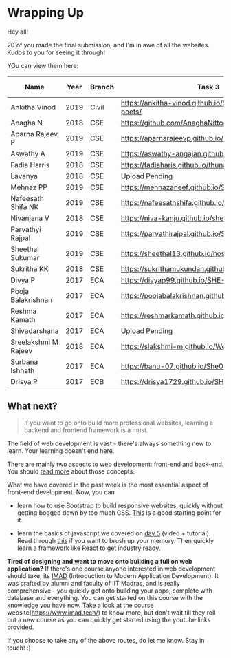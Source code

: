 # Wrapping Up

Hey all!

20 of you made the final submission, and I'm in awe of all the websites. Kudos to you for seeing it through!

YOu can view them here:

| Name                 | Year | Branch | Task 3                                                   | SHE WEBSITE |
|----------------------|------|--------|----------------------------------------------------------|-------------|
| Ankitha Vinod        | 2019 | Civil  | https://ankitha-vinod.github.io/Society-for-young-poets/ |             |
| Anagha N             | 2018 | CSE    | https://github.com/AnaghaNittoor/SHE.git                 | Yes         |
| Aparna Rajeev P      | 2019 | CSE    | https://aparnarajeevp.github.io/shewebsite/index.html    | yes         |
| Aswathy A            | 2019 | CSE    | https://aswathy-angajan.github.io/SHE/                   | Yes         |
| Fadia Harris         | 2018 | CSE    | https://fadiaharis.github.io/thuna-19/home.html          |             |
| Lavanya              | 2018 | CSE    | Upload Pending                                           |             |
| Mehnaz PP            | 2019 | CSE    | https://mehnazaneef.github.io/SHE-GCEK/                  | Yes         |
| Nafeesath Shifa NK   | 2019 | CSE    | https://nafeesathshifa.github.io/task3/                  | Yes         |
| Nivanjana V          | 2018 | CSE    | https://niva-kanju.github.io/she/index.html              | Yes         |
| Parvathyi Rajpal     | 2019 | CSE    | https://parvathirajpal.github.io/SheWebsite/             | Yes         |
| Sheethal Sukumar     | 2019 | CSE    | https://sheethal13.github.io/hosting-comet-website/      |             |
| Sukritha KK          | 2018 | CSE    | https://sukrithamukundan.github.io/web-html-css/         |             |
| Divya P              | 2017 | ECA    | https://divyap99.github.io/SHE-WEBPAGE/                  | Yes         |
| Pooja Balakrishnan   | 2017 | ECA    | https://poojabalakrishnan.github.io/sheweb.github.io/    | Yes         |
| Reshma Kamath        | 2017 | ECA    | https://reshmarkamath.github.io/ShecoderWebsite/         | Yes         |
| Shivadarshana        | 2017 | ECA    | Upload Pending                                           |             |
| Sreelakshmi M Rajeev | 2018 | ECA    | https://slakshmi-m.github.io/Website-SHE/                | Yes         |
| Surbana Ishhath      | 2017 | ECA    | https://banu-07.github.io/She07.github.io/               | Yes         |
| Drisya P             | 2017 | ECB    | https://drisya1729.github.io/SHE_GCEK/                   | Yes         |

## What next?

> If you want to go onto build more professional websites, learning a backend and frontend framework is a must. 

The field of web development is vast - there's always something new to learn. Your learning doesn't end here. 

There are mainly two aspects to web development: front-end and back-end. You should [read more](https://www.geeksforgeeks.org/what-is-the-difference-between-front-end-and-back-end-web-development/) about those concepts. 

What we have covered in the past week is the most essential aspect of front-end development. Now, you can 
* learn how to use Bootstrap to build responsive websites, quickly without getting bogged down by too much CSS. [This](https://www.udemy.com/course/bootstrap-4-tutorials/?LSNPUBID=JVFxdTr9V80&ranEAID=JVFxdTr9V80&ranMID=39197&ranSiteID=JVFxdTr9V80-VVN4hfxoHj4MA.kr2IYnlA) is a good starting point for it.

* learn the basics of javascript we covered on [day 5](https://github.com/liyanasahir/mission-buildwebsite/blob/master/day5.md) (video + tutorial). Read through [this](https://developer.mozilla.org/en-US/docs/Web/JavaScript/A_re-introduction_to_JavaScript) if you want to brush up your memory. Then quickly learn a framework like React to get industry ready. 

**Tired of designing and want to move onto building a full on web application?** If there's one course anyone interested in web development should take, its [IMAD](https://www.youtube.com/watch?v=zCJuaI51Oek&list=PLJ6vobRc0TSIZS7r0eKYfJ2HF95NGKY5s) (Introduction to Modern Application Development). It was crafted by alumni and faculty of IIT Madras, and is really comprehensive - you quickly get onto building your apps, complete with database and everything. You can get started on this course with the knowledge you have now. Take a look at the course website(https://www.imad.tech/) to know more, but don't wait till they roll out a new course as you can quickly get started using the youtube links provided. 

If you choose to take any of the above routes, do let me know. Stay in touch! :)



